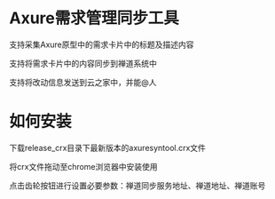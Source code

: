 # Axure需求管理同步工具
支持采集Axure原型中的需求卡片中的标题及描述内容

支持将需求卡片中的内容同步到禅道系统中

支持将改动信息发送到云之家中，并能@人

# 如何安装
下载release_crx目录下最新版本的axuresyntool.crx文件

将crx文件拖动至chrome浏览器中安装使用

点击齿轮按钮进行设置必要参数：禅道同步服务地址、禅道地址、禅道账号